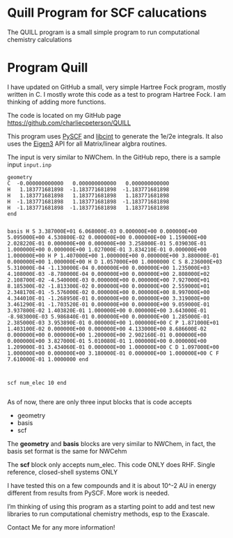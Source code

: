 # Quill Program for SCF calucations 


<script src="{{< blogdown/postref >}}index.en_files/header-attrs/header-attrs.js"></script>

<div id="TOC">

</div>

<p>The QUILL program is a small simple program to run computational chemistry calculations</p>
<!--more-->
<div id="program-quill" class="section level1">
<h1>Program Quill</h1>
<p>I have updated on GitHub a small, very simple Hartree Fock program, mostly written in C. I mostly wrote this code as a test to program Hartree Fock. I am thinking of adding more functions.</p>
<p>The code is located on my GitHub page <a href="https://github.com/charliecpeterson/QUILL" class="uri">https://github.com/charliecpeterson/QUILL</a></p>
<p>This program uses <a href="https://github.com/pyscf/pyscf">PySCF</a> and <a href="https://github.com/sunqm/libcint">libcint</a> to generate the 1e/2e integrals. It also uses the <a href="https://eigen.tuxfamily.org/dox/">Eigen3</a> API for all Matrix/linear algbra routines.</p>
<p>The input is very similar to NWChem. In the GitHub repo, there is a sample input <code>input.inp</code></p>
<pre><code>geometry
C  -0.000000000000   0.000000000000   0.000000000000
H   1.183771681898  -1.183771681898  -1.183771681898
H   1.183771681898   1.183771681898   1.183771681898
H  -1.183771681898   1.183771681898  -1.183771681898
H  -1.183771681898  -1.183771681898   1.183771681898
end

basis
H    S
      3.387000E+01           6.068000E-03           0.000000E+00           0.000000E+00
      5.095000E+00           4.530800E-02           0.000000E+00           0.000000E+00
      1.159000E+00           2.028220E-01           0.000000E+00           0.000000E+00
      3.258000E-01           5.039030E-01           1.000000E+00           0.000000E+00
      1.027000E-01           3.834210E-01           0.000000E+00           1.000000E+00
H    P
      1.407000E+00           1.000000E+00           0.000000E+00
      3.880000E-01           0.000000E+00           1.000000E+00
H    D
      1.057000E+00           1.0000000
C    S
      8.236000E+03           5.310000E-04          -1.130000E-04           0.000000E+00           0.000000E+00
      1.235000E+03           4.108000E-03          -8.780000E-04           0.000000E+00           0.000000E+00
      2.808000E+02           2.108700E-02          -4.540000E-03           0.000000E+00           0.000000E+00
      7.927000E+01           8.185300E-02          -1.813300E-02           0.000000E+00           0.000000E+00
      2.559000E+01           2.348170E-01          -5.576000E-02           0.000000E+00           0.000000E+00
      8.997000E+00           4.344010E-01          -1.268950E-01           0.000000E+00           0.000000E+00
      3.319000E+00           3.461290E-01          -1.703520E-01           0.000000E+00           0.000000E+00
      9.059000E-01           3.937800E-02           1.403820E-01           1.000000E+00           0.000000E+00
      3.643000E-01          -8.983000E-03           5.986840E-01           0.000000E+00           0.000000E+00
      1.285000E-01           2.385000E-03           3.953890E-01           0.000000E+00           1.000000E+00
C    P
      1.871000E+01           1.403100E-02           0.000000E+00           0.000000E+00
      4.133000E+00           8.686600E-02           0.000000E+00           0.000000E+00
      1.200000E+00           2.902160E-01           0.000000E+00           0.000000E+00
      3.827000E-01           5.010080E-01           1.000000E+00           0.000000E+00
      1.209000E-01           3.434060E-01           0.000000E+00           1.000000E+00
C    D
      1.097000E+00           1.000000E+00           0.000000E+00
      3.180000E-01           0.000000E+00           1.000000E+00
C    F
      7.610000E-01           1.0000000
end

scf
num_elec 10
end</code></pre>
<p>As of now, there are only three input blocks that is code accepts</p>
<ul>
<li>geometry</li>
<li>basis</li>
<li>scf</li>
</ul>
<p>The <strong>geometry</strong> and <strong>basis</strong> blocks are very similar to NWChem, in fact, the basis set format is the same for NWCehm</p>
<p>The <strong>scf</strong> block only accepts num_elec. This code ONLY does RHF. Single reference, closed-shell systems ONLY</p>
<p>I have tested this on a few compounds and it is about 10^-2 AU in energy different from results from PySCF. More work is needed.</p>
<p>I’m thinking of using this program as a starting point to add and test new libraries to run computational chemistry methods, esp to the Exascale.</p>
<p>Contact Me for any more information!</p>
</div>

